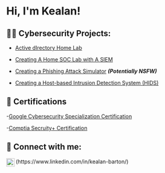 <h1>Hi, I'm Kealan!

<h2>👨‍💻 Cybersecurity Projects:</h2>

  - [Active dIrectory Home Lab](https://github.com/joshmadakor1/Algorithms-Practice)
  - [Creating A Home SOC Lab with A SIEM](https://github.com/KealanC/HomeSOClab-SIEM-/tree/main)

  - [Creating a Phishing Attack Simulator](https://github.com/joshmadakor1/4chan-Image-Analysis-Middleware-C964) <b><i>(Potentially NSFW)</b></i>

  - [Creating a Host-based Intrusion Detection System (HIDS)](https://github.com/joshmadakor1/Sentinel-Lab)
 

<h2> 📄 Certifications</h2>

-[Google Cybersecurity Specialization Certification](https://www.coursera.org/account/accomplishments/specialization/RW6M9E4Z2QUS)

-[Comptia Secruity+ Certification](https://drive.google.com/file/d/1DJ8TQ3eDAk20qsqMake4QfahDgTEuQPB/view)

<h2> 🤳 Connect with me:</h2>
<img align="left" alt="JoshMadakor | LinkedIn" width="22px" src="https://cdn.jsdelivr.net/npm/simple-icons@v3/icons/linkedin.svg" />
(https://www.linkedin.com/in/kealan-barton/)
<!--

